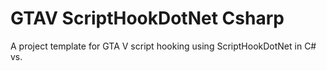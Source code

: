 # GTAV ScriptHookDotNet Csharp
A project template for GTA V script hooking using ScriptHookDotNet in C# vs.
